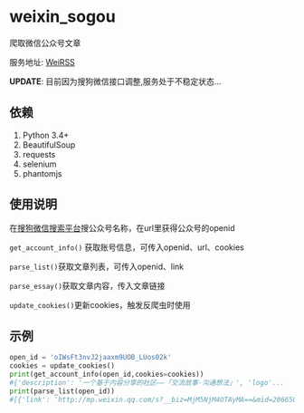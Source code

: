 # weixin_sogou 

爬取微信公众号文章

服务地址: [WeiRSS](http://weirss.me/)

**UPDATE**: 目前因为搜狗微信接口调整,服务处于不稳定状态...

## 依赖
1. Python 3.4+
2. BeautifulSoup
3. requests
4. selenium
5. phantomjs

## 使用说明
在[搜狗微信搜索平台](http://weixin.sogou.com)搜公众号名称，在url里获得公众号的openid

`get_account_info()` 获取账号信息，可传入openid、url、cookies

`parse_list()`获取文章列表，可传入openid、link

`parse_essay()`获取文章内容，传入文章链接

`update_cookies()`更新cookies，触发反爬虫时使用

## 示例
```python
open_id = 'oIWsFt3nvJ2jaaxm9UOB_LUos02k'
cookies = update_cookies()
print(get_account_info(open_id,cookies=cookies))
#{'description': '一个基于内容分享的社区——「交流故事·沟通想法」', 'logo'...
print(parse_list(open_id))
#[{'link': 'http://mp.weixin.qq.com/s?__biz=MjM5NjM4OTAyMA==&mid=206650

```

